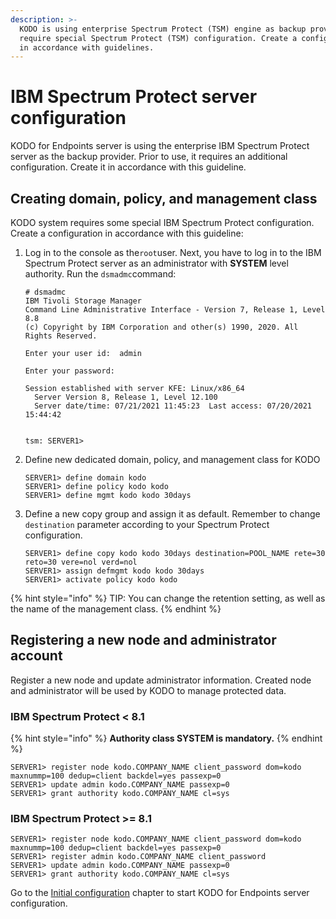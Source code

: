 ```yaml
---
description: >-
  KODO is using enterprise Spectrum Protect (TSM) engine as backup provider. We
  require special Spectrum Protect (TSM) configuration. Create a configuration
  in accordance with guidelines.
---
```


# IBM Spectrum Protect server configuration

KODO for Endpoints server is using the enterprise IBM Spectrum Protect server as the backup provider. Prior to use, it requires an additional configuration. Create it in accordance with this guideline.

## Creating domain, policy, and management class

KODO system requires some special IBM Spectrum Protect configuration. Create a configuration in accordance with this guideline:

1. Log in to the console as the`root`user. Next, you have to log in to the IBM Spectrum Protect server as an administrator with **SYSTEM** level authority. Run the `dsmadmc`command:  

   ```text
   # dsmadmc
   IBM Tivoli Storage Manager
   Command Line Administrative Interface - Version 7, Release 1, Level 8.8
   (c) Copyright by IBM Corporation and other(s) 1990, 2020. All Rights Reserved.

   Enter your user id:  admin

   Enter your password:

   Session established with server KFE: Linux/x86_64
     Server Version 8, Release 1, Level 12.100
     Server date/time: 07/21/2021 11:45:23  Last access: 07/20/2021 15:44:42


   tsm: SERVER1>
   ```

2. Define new dedicated domain, policy, and management class for KODO

   ```text
   SERVER1> define domain kodo
   SERVER1> define policy kodo kodo
   SERVER1> define mgmt kodo kodo 30days
   ```

3. Define a new copy group and assign it as default. Remember to change `destination` parameter according to your Spectrum Protect configuration.

   ```text
   SERVER1> define copy kodo kodo 30days destination=POOL_NAME rete=30 reto=30 vere=nol verd=nol 
   SERVER1> assign defmgmt kodo kodo 30days
   SERVER1> activate policy kodo kodo
   ```

{% hint style="info" %}
TIP: You can change the retention setting, as well as the name of the management class.
{% endhint %}

## Registering a new node and administrator account

Register a new node and update administrator information. Created node and administrator will be used by KODO to manage protected data.

### **IBM Spectrum Protect &lt; 8.1**

{% hint style="info" %}
**Authority class SYSTEM is mandatory.**
{% endhint %}

```text
SERVER1> register node kodo.COMPANY_NAME client_password dom=kodo maxnummp=100 dedup=client backdel=yes passexp=0
SERVER1> update admin kodo.COMPANY_NAME passexp=0
SERVER1> grant authority kodo.COMPANY_NAME cl=sys
```

### **IBM Spectrum Protect &gt;= 8.1**

```text
SERVER1> register node kodo.COMPANY_NAME client_password dom=kodo maxnummp=100 dedup=client backdel=yes passexp=0
SERVER1> register admin kodo.COMPANY_NAME client_password
SERVER1> update admin kodo.COMPANY_NAME passexp=0
SERVER1> grant authority kodo.COMPANY_NAME cl=sys
```

Go to the [Initial configuration](initial-configuration.md) chapter to start KODO for Endpoints server configuration.

